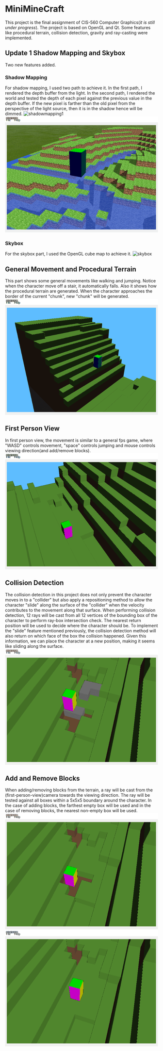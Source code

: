 # MiniMineCraft
This project is the final assignment of CIS-560 Computer Graphics(_it is still under progress_). The project is based on OpenGL and Qt. Some features like procedural terrain, collision detection, gravity and ray-casting were implemented.
## Update 1 Shadow Mapping and Skybox
Two new features added.
### Shadow Mapping
For shadow mapping, I used two path to achieve it. In the first path, I rendered the depth buffer from the light. In the second path, I rendered the world and tested the depth of each pixel against the previous value in the depth buffer. If the new pixel is farther than the old pixel from the perspective of the light source, then it is in the shadow hence will be dimmed.
![shadowmapping1](./img/mini_mc_shadow1.gif)
![shadowmapping2](./img/mini_mc_shadow2.gif)
### Skybox
For the skybox part, I used the OpenGL cube map to achieve it.
![skybox](./img/mini_mc_skybox.gif)
## General Movement and Procedural Terrain
This part shows some general movements like walking and jumping. Notice when the character move off a stair, it automatically falls. Also it shows how the procedural terrain are generated. When the character approaches the border of the current "chunk", new "chunk" will be generated.
![general_movement_and_procedural_terrain](./img/mini_mc_move.gif)
## First Person View
In first person view, the movement is similar to a general fps game, where "WASD" controls movement, "space" controls jumping and mouse controls viewing direction(and add/remove blocks).
![first_person_view](./img/mini_mc_fpview.gif)
## Collision Detection
The collision detection in this project does not only prevent the character moves in to a "collider" but also apply a repositioning method to allow the character "slide" along the surface of the "collider" when the velocity contributes to the movement along that surface. When performing collision detection, 12 rays will be cast from all 12 vertices of the bounding box of the character to perform ray-box intersection check. The nearest return position will be used to decide where the character should be. To implement the "slide" feature mentioned previously, the collision detection method will also return on which face of the box the collision happened. Given this information, we can place the character at a new position, making it seems like sliding along the surface.
![collision_detection](./img/mini_mc_slide.gif)
## Add and Remove Blocks
When adding/removing blocks from the terrain, a ray will be cast from the (first-person-view)camera towards the viewing direction. The ray will be tested against all boxes within a 5x5x5 boundary around the character. In the case of adding blocks, the farthest empty box will be used and in the case of removing blocks, the nearest non-empty box will be used.
![add_blocks](./img/mini_mc_add.gif)
![remove_blocks](./img/mini_mc_remove.gif)
